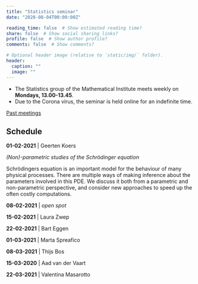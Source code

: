 ```yaml
---
title: "Statistics seminar"
date: "2020-08-04T00:00:00Z"

reading_time: false  # Show estimated reading time?
share: false  # Show social sharing links?
profile: false  # Show author profile?
comments: false  # Show comments?

# Optional header image (relative to `static/img/` folder).
header:
  caption: ""
  image: ""
---
```


- The Statistics group of the Mathematical Institute meets weekly on **Mondays,
13.00-13.45**. 
- Due to the Corona virus, the seminar is held online for an
indefinite time.

[Past meetings](/seminar-past)

## Schedule


**01-02-2021** |  Geerten Koers

*(Non)-parametric studies of the Schrödinger equation*

Schrödingers equation is an important model for the behaviour of many physical processes. There are multiple ways of making inference about the parameters involved in this PDE. We discuss it both from a parametric and non-parametric perspective, and consider new approaches to speed up the often costly computations.


**08-02-2021** |  *open spot*

**15-02-2021** | Laura Zwep

**22-02-2021** |  Bart Eggen

**01-03-2021** |   Marta Spreafico

**08-03-2021** |  Thijs Bos

**15-03-2020** | Aad van der Vaart

**22-03-2021** |  Valentina Masarotto

